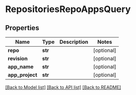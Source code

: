# RepositoriesRepoAppsQuery

## Properties
Name | Type | Description | Notes
------------ | ------------- | ------------- | -------------
**repo** | **str** |  | [optional] 
**revision** | **str** |  | [optional] 
**app_name** | **str** |  | [optional] 
**app_project** | **str** |  | [optional] 

[[Back to Model list]](../README.md#documentation-for-models) [[Back to API list]](../README.md#documentation-for-api-endpoints) [[Back to README]](../README.md)


